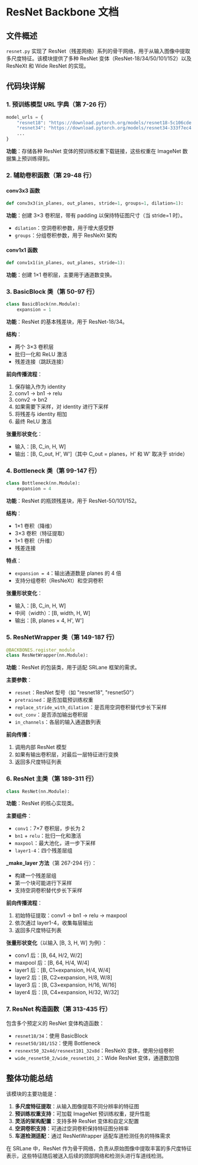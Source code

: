 # ResNet Backbone 文档

## 文件概述
`resnet.py` 实现了 ResNet（残差网络）系列的骨干网络，用于从输入图像中提取多尺度特征。该模块提供了多种 ResNet 变体（ResNet-18/34/50/101/152）以及 ResNeXt 和 Wide ResNet 的实现。

## 代码块详解

### 1. 预训练模型 URL 字典（第 7-26 行）
```python
model_urls = {
    "resnet18": "https://download.pytorch.org/models/resnet18-5c106cde.pth",
    "resnet34": "https://download.pytorch.org/models/resnet34-333f7ec4.pth",
    ...
}
```
**功能**：存储各种 ResNet 变体的预训练权重下载链接，这些权重在 ImageNet 数据集上预训练得到。

### 2. 辅助卷积函数（第 29-48 行）

#### conv3x3 函数
```python
def conv3x3(in_planes, out_planes, stride=1, groups=1, dilation=1):
```
**功能**：创建 3×3 卷积层，带有 padding 以保持特征图尺寸（当 stride=1 时）。
- `dilation`：空洞卷积参数，用于增大感受野
- `groups`：分组卷积参数，用于 ResNeXt 架构

#### conv1x1 函数
```python
def conv1x1(in_planes, out_planes, stride=1):
```
**功能**：创建 1×1 卷积层，主要用于通道数变换。

### 3. BasicBlock 类（第 50-97 行）
```python
class BasicBlock(nn.Module):
    expansion = 1
```
**功能**：ResNet 的基本残差块，用于 ResNet-18/34。

**结构**：
- 两个 3×3 卷积层
- 批归一化和 ReLU 激活
- 残差连接（跳跃连接）

**前向传播流程**：
1. 保存输入作为 identity
2. conv1 → bn1 → relu
3. conv2 → bn2
4. 如果需要下采样，对 identity 进行下采样
5. 将残差与 identity 相加
6. 最终 ReLU 激活

**张量形状变化**：
- 输入：[B, C_in, H, W]
- 输出：[B, C_out, H', W']（其中 C_out = planes，H' 和 W' 取决于 stride）

### 4. Bottleneck 类（第 99-147 行）
```python
class Bottleneck(nn.Module):
    expansion = 4
```
**功能**：ResNet 的瓶颈残差块，用于 ResNet-50/101/152。

**结构**：
- 1×1 卷积（降维）
- 3×3 卷积（特征提取）
- 1×1 卷积（升维）
- 残差连接

**特点**：
- `expansion = 4`：输出通道数是 planes 的 4 倍
- 支持分组卷积（ResNeXt）和空洞卷积

**张量形状变化**：
- 输入：[B, C_in, H, W]
- 中间（width）：[B, width, H, W]
- 输出：[B, planes × 4, H', W']

### 5. ResNetWrapper 类（第 149-187 行）
```python
@BACKBONES.register_module
class ResNetWrapper(nn.Module):
```
**功能**：ResNet 的包装类，用于适配 SRLane 框架的需求。

**主要参数**：
- `resnet`：ResNet 型号（如 "resnet18", "resnet50"）
- `pretrained`：是否加载预训练权重
- `replace_stride_with_dilation`：是否用空洞卷积替代步长下采样
- `out_conv`：是否添加输出卷积层
- `in_channels`：各层的输入通道数列表

**前向传播**：
1. 调用内部 ResNet 模型
2. 如果有输出卷积层，对最后一层特征进行变换
3. 返回多尺度特征列表

### 6. ResNet 主类（第 189-311 行）
```python
class ResNet(nn.Module):
```
**功能**：ResNet 的核心实现类。

**主要组件**：
- `conv1`：7×7 卷积层，步长为 2
- `bn1` + `relu`：批归一化和激活
- `maxpool`：最大池化，进一步下采样
- `layer1-4`：四个残差层组

**_make_layer 方法**（第 267-294 行）：
- 构建一个残差层组
- 第一个块可能进行下采样
- 支持空洞卷积替代步长下采样

**前向传播流程**：
1. 初始特征提取：conv1 → bn1 → relu → maxpool
2. 依次通过 layer1-4，收集每层输出
3. 返回多尺度特征列表

**张量形状变化**（以输入 [B, 3, H, W] 为例）：
- conv1 后：[B, 64, H/2, W/2]
- maxpool 后：[B, 64, H/4, W/4]
- layer1 后：[B, C1×expansion, H/4, W/4]
- layer2 后：[B, C2×expansion, H/8, W/8]
- layer3 后：[B, C3×expansion, H/16, W/16]
- layer4 后：[B, C4×expansion, H/32, W/32]

### 7. ResNet 构造函数（第 313-435 行）

包含多个预定义的 ResNet 变体构造函数：

- `resnet18/34`：使用 BasicBlock
- `resnet50/101/152`：使用 Bottleneck
- `resnext50_32x4d/resnext101_32x8d`：ResNeXt 变体，使用分组卷积
- `wide_resnet50_2/wide_resnet101_2`：Wide ResNet 变体，通道数加倍

## 整体功能总结

该模块的主要功能是：
1. **多尺度特征提取**：从输入图像提取不同分辨率的特征图
2. **预训练权重支持**：可加载 ImageNet 预训练权重，提升性能
3. **灵活的架构配置**：支持多种 ResNet 变体和自定义配置
4. **空洞卷积支持**：可通过空洞卷积保持特征图分辨率
5. **车道检测适配**：通过 ResNetWrapper 适配车道检测任务的特殊需求

在 SRLane 中，ResNet 作为骨干网络，负责从原始图像中提取丰富的多尺度特征表示，这些特征随后被送入后续的颈部网络和检测头进行车道线检测。